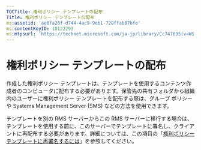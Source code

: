 ```yaml
---
TOCTitle: 権利ポリシー テンプレートの配布
Title: 権利ポリシー テンプレートの配布
ms:assetid: 'ae6fa26f-d744-4ac9-9eb1-728ffab87bfe'
ms:contentKeyID: 18122293
ms:mtpsurl: 'https://technet.microsoft.com/ja-jp/library/Cc747635(v=WS.10)'
---
```


権利ポリシー テンプレートの配布
===============================

作成した権利ポリシー テンプレートは、テンプレートを使用するコンテンツ作成者のコンピュータに配布する必要があります。保管先の共有フォルダから組織内のユーザーに権利ポリシー テンプレートを配布する際は、グループ ポリシーや Systems Management Server (SMS) などの方法を使用できます。

テンプレートを別の RMS サーバーからこの RMS サーバーに移行する場合は、テンプレートを使用する前に、このサーバーでテンプレートに署名し、クライアントに再配布する必要があります。詳細については、この項目の「[権利ポリシー テンプレートに再署名するには](https://technet.microsoft.com/bf705953-1df6-46b2-9d34-66410e3b25d1)」を参照してください。
